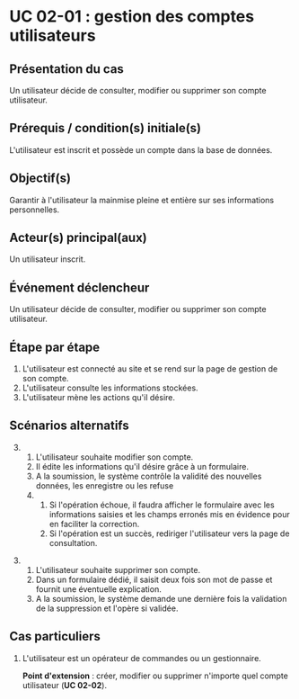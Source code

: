 # UC 02-01 : gestion des comptes utilisateurs

## Présentation du cas

Un utilisateur décide de consulter, modifier ou supprimer son compte utilisateur.

## Prérequis / condition(s) initiale(s)

L'utilisateur est inscrit et possède un compte dans la base de données.

## Objectif(s)

Garantir à l'utilisateur la mainmise pleine et entière sur ses informations personnelles.

## Acteur(s) principal(aux)

Un utilisateur inscrit.

## Événement déclencheur

Un utilisateur décide de consulter, modifier ou supprimer son compte utilisateur.

## Étape par étape

1. L'utilisateur est connecté au site et se rend sur la page de gestion de son compte.
2. L'utilisateur consulte les informations stockées.
3. L'utilisateur mène les actions qu'il désire.

## Scénarios alternatifs

3. 1. L'utilisateur souhaite modifier son compte.
   2. Il édite les informations qu'il désire grâce à un formulaire.
   3. A la soumission, le système contrôle la validité des nouvelles données, les enregistre ou les refuse
   4. 1. Si l'opération échoue, il faudra afficher le formulaire avec les informations saisies et les champs erronés mis en évidence pour en faciliter la correction.
      2. Si l'opération est un succès, rediriger l'utilisateur vers la page de consultation.

<!-- -->

3. 1. L'utilisateur souhaite supprimer son compte.
   2. Dans un formulaire dédié, il saisit deux fois son mot de passe et fournit une éventuelle explication.
   3. A la soumission, le système demande une dernière fois la validation de la suppression et l'opère si validée.

## Cas particuliers

1. L'utilisateur est un opérateur de commandes ou un gestionnaire.

    __Point d'extension__ : créer, modifier ou supprimer n'importe quel compte utilisateur (**UC 02-02**).
